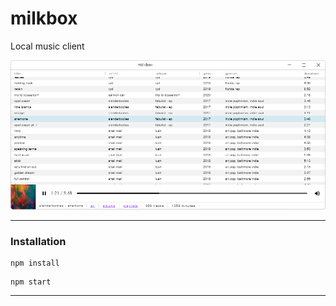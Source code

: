# milkbox
Local music client

![Screenshot](./data/screenshot.png)

---

### Installation

```
npm install
```

```
npm start
```

---
